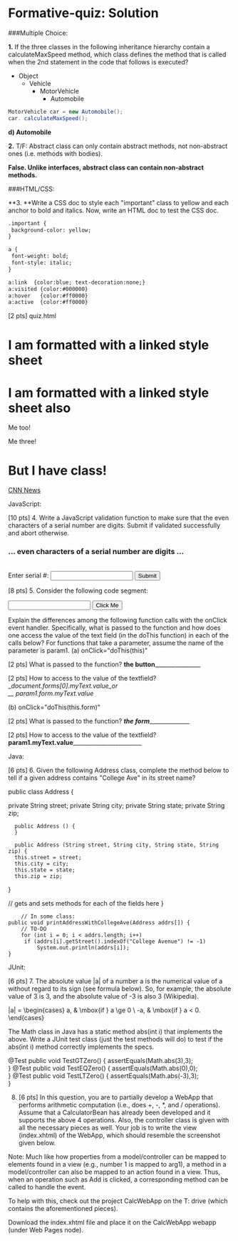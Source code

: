 # Formative-quiz: Solution

###Multiple Choice:

**1.** If the three classes in the following inheritance hierarchy contain a calculateMaxSpeed method, which class defines the method that is called when the 2nd statement in the code that follows is executed?

* Object
    * Vehicle
        * MotorVehicle
            * Automobile

```java 
MotorVehicle car = new Automobile();
car. calculateMaxSpeed();
```
__d) Automobile__

**2.** T/F: Abstract class can only contain abstract methods, not non-abstract ones (i.e. methods with bodies).

**False. Unlike interfaces, abstract class can contain non-abstract methods.**

###HTML/CSS:

**3. **Write a CSS doc to style each "important" class to yellow and each anchor to bold and italics. Now, write an HTML doc to test the CSS doc. 
```html
.important {
 background-color: yellow;
}

a {
 font-weight: bold;
 font-style: italic;
}

a:link  {color:blue; text-decoration:none;}
a:visited {color:#000000}
a:hover   {color:#ff0000}
a:active  {color:#ff0000}
```

[2 pts] quiz.html 

<!DOCTYPE html>
<html>
<head>
<link rel="stylesheet" type="text/css" href="./css/quiz.css">
</head>

<body>
<h1>I am formatted with a linked style sheet</h1>
<h1>I am formatted with a linked style sheet also</h1>
<p>Me too!</p>
<p>Me three!</p>
<h1 class="important">But I have class!</h1>
<a href="http://cnn.com">CNN News</a>
</body>

</html>

JavaScript:

[10 pts] 4. Write a JavaScript validation function to make sure that the even characters of a serial number are digits. Submit if validated successfully and abort otherwise.

<!DOCTYPE html>
<html>
<head><title>Quiz Q</title><h3>... even characters of a serial number are digits ... </h3>
<SCRIPT>
function validate(aForm) {
   var isBad = false;
   var serial = aForm.number.value;
   for (var i = 1; i <= serial.length; i++) { // note starting at 1
      if (i % 2 == 0) // even
          if (!isDigit(serial.charAt(i-1))) {
              isBad = true; 
              break;
          }
   }
   if (isBad) { 
       alert("the serial # is bad");
       return false;
   }
   else {
       alert("the serial # is good");
       return true;
   }
}
//-------------------------------------------------------------------
// Source: http://www.mattkruse.com/javascript/validations/source.html
// isDigit(value)
//   Returns true if value is a 1-character digit
//-------------------------------------------------------------------
function isDigit(num) {
    if (num.length>1){
     return false;
    }
 var string="1234567890";
    if (string.indexOf(num)!=-1){
     return true;
    }
    return false;
}
</SCRIPT>
</head>
<body>
<form onsubmit="return validate(this)" method="get" action="http://was6.itk.ilstu.edu:9080/itk/EchoAll"><BR>
Enter serial #: <INPUT TYPE="text" NAME="number" SIZE="20"> <input type="submit"> 
</form>
</body>

</html>


[8 pts] 5. Consider the following code segment:
<form>
<input type="text" name="myText">
<input type="button" name="myButton" value="Click Me" 
 onClick="__________" >
</form>

Explain the differences among the following function calls with the onClick event handler. Specifically, what is passed to the function and how does one access the value of the text field (in the doThis function) in each of the calls below? For functions that take a parameter, assume the name of the parameter is param1.
(a)     onClick="doThis(this)"

[2 pts] What is passed to the function? ______the button______________________

[2 pts] How to access to the value of the textfield?__document.forms[0].myText.value_or     
                                                                    __ param1.form.myText.value_

(b)     onClick="doThis(this.form)"

[2 pts] What is passed to the function? _______the form_____________________

[2 pts] How to access to the value of the textfield?____param1.myText.value____________________________


Java:

[6 pts] 6. Given the following Address class, complete the method below to tell if a given address contains "College Ave" in its street name?

public class Address {
  
   private String street;
   private String city;
   private String state;
   private String zip;
 
      public Address () {
      }

      public Address (String street, String city, String state, String zip) {
      this.street = street;
      this.city = city;
      this.state = state;
      this.zip = zip;
   }
 
   // gets and sets methods for each of the fields here
}
        
        // In some class:
    public void printAddressWithCollegeAve(Address addrs[]) {
        // TO-DO
        for (int i = 0; i < addrs.length; i++)
         if (addrs[i].getStreet().indexOf("College Avenue") != -1)
             System.out.println(addrs[i]);
    }

JUnit:

[6 pts] 7. The absolute value |a| of a number a is the numerical value of a without regard to its sign (see formula below). So, for example, the absolute value of 3 is 3, and the absolute value of -3 is also 3 (Wikipedia).
 
|a| = \begin{cases} a, & \mbox{if }  a \ge 0  \\ -a,  & \mbox{if } a < 0. \end{cases} 

The Math class in Java has a static method abs(int i) that implements the above. Write a JUnit test class (just the test methods will do) to test if the abs(int i) method correctly implements the specs.

@Test
public void TestGTZero() {
    assertEquals(Math.abs(3),3);  
}
@Test
public void TestEQZero() {
    assertEquals(Math.abs(0),0);  
}
@Test
public void TestLTZero() {
    assertEquals(Math.abs(-3),3);  
}

8. [6 pts] In this question, you are to partially develop a WebApp that performs arithmetic computation (i.e., does +, -, *, and / operations). Assume that a CalculatorBean has already been developed and it supports the above 4 operations. Also, the controller class is given with all the necessary pieces as well. Your job is to write the view (index.xhtml) of the WebApp, which should resemble the screenshot given below. 

Note: Much like how properties from a model/controller can be mapped to elements found in a view (e.g., number 1 is mapped to arg1), a method in a model/controller can also be mapped to an action found in a view. Thus, when an operation such as Add is clicked, a corresponding method can be called to handle the event.

To help with this, check out the project CalcWebApp on the T: drive (which contains the aforementioned pieces).


Download the index.xhtml file and place it on the CalcWebApp webapp (under Web Pages node).
